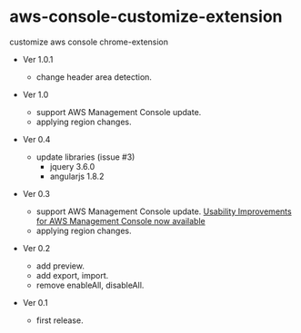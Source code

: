 # aws-console-customize-extension
customize aws console chrome-extension

- Ver 1.0.1
  - change header area detection.

- Ver 1.0
  - support AWS Management Console update.
  - applying region changes.

- Ver 0.4
  - update libraries (issue #3)
    - jquery 3.6.0
    - angularjs 1.8.2

- Ver 0.3
  - support AWS Management Console update.
    [Usability Improvements for AWS Management Console now available][1]
  - applying region changes.

- Ver 0.2
  - add preview.
  - add export, import.
  - remove enableAll, disableAll.

- Ver 0.1
  - first release.

  [1]:https://aws.amazon.com/about-aws/whats-new/2020/09/usability-improvements-for-aws-management-console-now-available/
